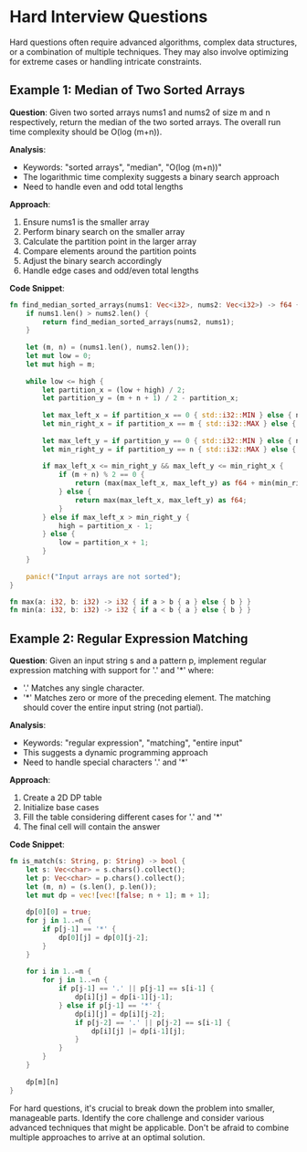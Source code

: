 # Hard Interview Questions

Hard questions often require advanced algorithms, complex data structures, or a combination of multiple techniques. They may also involve optimizing for extreme cases or handling intricate constraints.

## Example 1: Median of Two Sorted Arrays

**Question**: Given two sorted arrays nums1 and nums2 of size m and n respectively, return the median of the two sorted arrays. The overall run time complexity should be O(log (m+n)).

**Analysis**:
- Keywords: "sorted arrays", "median", "O(log (m+n))"
- The logarithmic time complexity suggests a binary search approach
- Need to handle even and odd total lengths

**Approach**:
1. Ensure nums1 is the smaller array
2. Perform binary search on the smaller array
3. Calculate the partition point in the larger array
4. Compare elements around the partition points
5. Adjust the binary search accordingly
6. Handle edge cases and odd/even total lengths

**Code Snippet**:
```rust
fn find_median_sorted_arrays(nums1: Vec<i32>, nums2: Vec<i32>) -> f64 {
    if nums1.len() > nums2.len() {
        return find_median_sorted_arrays(nums2, nums1);
    }
    
    let (m, n) = (nums1.len(), nums2.len());
    let mut low = 0;
    let mut high = m;
    
    while low <= high {
        let partition_x = (low + high) / 2;
        let partition_y = (m + n + 1) / 2 - partition_x;
        
        let max_left_x = if partition_x == 0 { std::i32::MIN } else { nums1[partition_x - 1] };
        let min_right_x = if partition_x == m { std::i32::MAX } else { nums1[partition_x] };
        
        let max_left_y = if partition_y == 0 { std::i32::MIN } else { nums2[partition_y - 1] };
        let min_right_y = if partition_y == n { std::i32::MAX } else { nums2[partition_y] };
        
        if max_left_x <= min_right_y && max_left_y <= min_right_x {
            if (m + n) % 2 == 0 {
                return (max(max_left_x, max_left_y) as f64 + min(min_right_x, min_right_y) as f64) / 2.0;
            } else {
                return max(max_left_x, max_left_y) as f64;
            }
        } else if max_left_x > min_right_y {
            high = partition_x - 1;
        } else {
            low = partition_x + 1;
        }
    }
    
    panic!("Input arrays are not sorted");
}

fn max(a: i32, b: i32) -> i32 { if a > b { a } else { b } }
fn min(a: i32, b: i32) -> i32 { if a < b { a } else { b } }
```

## Example 2: Regular Expression Matching

**Question**: Given an input string s and a pattern p, implement regular expression matching with support for '.' and '*' where:
- '.' Matches any single character.
- '*' Matches zero or more of the preceding element.
The matching should cover the entire input string (not partial).

**Analysis**:
- Keywords: "regular expression", "matching", "entire input"
- This suggests a dynamic programming approach
- Need to handle special characters '.' and '*'

**Approach**:
1. Create a 2D DP table
2. Initialize base cases
3. Fill the table considering different cases for '.' and '*'
4. The final cell will contain the answer

**Code Snippet**:
```rust
fn is_match(s: String, p: String) -> bool {
    let s: Vec<char> = s.chars().collect();
    let p: Vec<char> = p.chars().collect();
    let (m, n) = (s.len(), p.len());
    let mut dp = vec![vec![false; n + 1]; m + 1];
    
    dp[0][0] = true;
    for j in 1..=n {
        if p[j-1] == '*' {
            dp[0][j] = dp[0][j-2];
        }
    }
    
    for i in 1..=m {
        for j in 1..=n {
            if p[j-1] == '.' || p[j-1] == s[i-1] {
                dp[i][j] = dp[i-1][j-1];
            } else if p[j-1] == '*' {
                dp[i][j] = dp[i][j-2];
                if p[j-2] == '.' || p[j-2] == s[i-1] {
                    dp[i][j] |= dp[i-1][j];
                }
            }
        }
    }
    
    dp[m][n]
}
```

For hard questions, it's crucial to break down the problem into smaller, manageable parts. Identify the core challenge and consider various advanced techniques that might be applicable. Don't be afraid to combine multiple approaches to arrive at an optimal solution.

